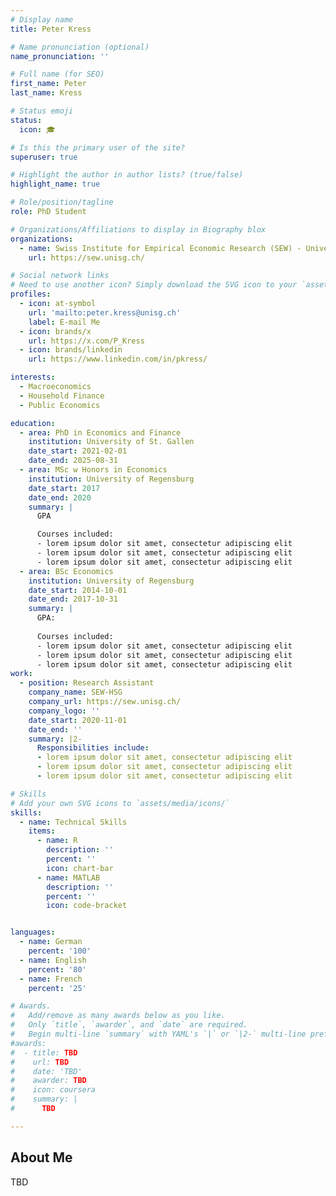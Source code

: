 ```yaml
---
# Display name
title: Peter Kress

# Name pronunciation (optional)
name_pronunciation: ''

# Full name (for SEO)
first_name: Peter
last_name: Kress

# Status emoji
status:
  icon: 🎓

# Is this the primary user of the site?
superuser: true

# Highlight the author in author lists? (true/false)
highlight_name: true

# Role/position/tagline
role: PhD Student

# Organizations/Affiliations to display in Biography blox
organizations:
  - name: Swiss Institute for Empirical Economic Research (SEW) - University of St. Gallen
    url: https://sew.unisg.ch/

# Social network links
# Need to use another icon? Simply download the SVG icon to your `assets/media/icons/` folder.
profiles:
  - icon: at-symbol
    url: 'mailto:peter.kress@unisg.ch'
    label: E-mail Me
  - icon: brands/x
    url: https://x.com/P_Kress
  - icon: brands/linkedin
    url: https://www.linkedin.com/in/pkress/

interests:
  - Macroeconomics
  - Household Finance
  - Public Economics

education:
  - area: PhD in Economics and Finance
    institution: University of St. Gallen
    date_start: 2021-02-01
    date_end: 2025-08-31
  - area: MSc w Honors in Economics 
    institution: University of Regensburg
    date_start: 2017
    date_end: 2020
    summary: |
      GPA

      Courses included:
      - lorem ipsum dolor sit amet, consectetur adipiscing elit
      - lorem ipsum dolor sit amet, consectetur adipiscing elit
      - lorem ipsum dolor sit amet, consectetur adipiscing elit
  - area: BSc Economics
    institution: University of Regensburg
    date_start: 2014-10-01
    date_end: 2017-10-31
    summary: |
      GPA: 
      
      Courses included:
      - lorem ipsum dolor sit amet, consectetur adipiscing elit
      - lorem ipsum dolor sit amet, consectetur adipiscing elit
      - lorem ipsum dolor sit amet, consectetur adipiscing elit
work:
  - position: Research Assistant
    company_name: SEW-HSG
    company_url: https://sew.unisg.ch/
    company_logo: ''
    date_start: 2020-11-01
    date_end: ''
    summary: |2-
      Responsibilities include:
      - lorem ipsum dolor sit amet, consectetur adipiscing elit
      - lorem ipsum dolor sit amet, consectetur adipiscing elit
      - lorem ipsum dolor sit amet, consectetur adipiscing elit

# Skills
# Add your own SVG icons to `assets/media/icons/`
skills:
  - name: Technical Skills
    items:
      - name: R
        description: ''
        percent: ''
        icon: chart-bar
      - name: MATLAB
        description: ''
        percent: ''
        icon: code-bracket


languages:
  - name: German
    percent: '100'
  - name: English
    percent: '80'
  - name: French
    percent: '25'

# Awards.
#   Add/remove as many awards below as you like.
#   Only `title`, `awarder`, and `date` are required.
#   Begin multi-line `summary` with YAML's `|` or `|2-` multi-line prefix and indent 2 spaces below.
#awards:
#  - title: TBD
#    url: TBD
#    date: 'TBD'
#    awarder: TBD
#    icon: coursera
#    summary: |
#      TBD

---
```


## About Me

TBD
